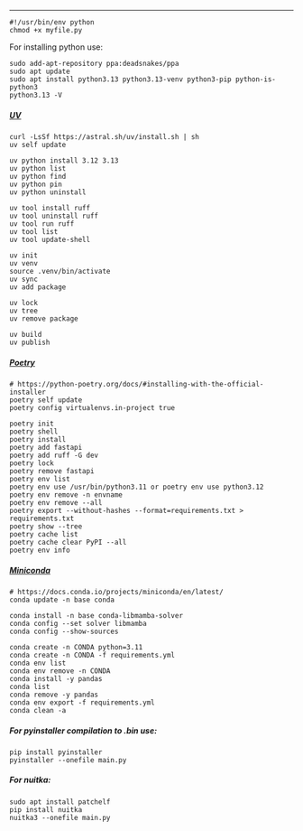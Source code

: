 ____________________________________________________________________

```
#!/usr/bin/env python
chmod +x myfile.py
```
For installing python use:
```
sudo add-apt-repository ppa:deadsnakes/ppa
sudo apt update
sudo apt install python3.13 python3.13-venv python3-pip python-is-python3
python3.13 -V
```
##### [UV](https://docs.astral.sh/uv/getting-started/features/)
```
curl -LsSf https://astral.sh/uv/install.sh | sh
uv self update

uv python install 3.12 3.13
uv python list
uv python find
uv python pin
uv python uninstall

uv tool install ruff
uv tool uninstall ruff
uv tool run ruff
uv tool list
uv tool update-shell

uv init
uv venv
source .venv/bin/activate
uv sync
uv add package

uv lock
uv tree
uv remove package

uv build
uv publish
```
##### [Poetry](https://python-poetry.org/docs/#installing-with-the-official-installer)
```
# https://python-poetry.org/docs/#installing-with-the-official-installer
poetry self update
poetry config virtualenvs.in-project true

poetry init
poetry shell
poetry install
poetry add fastapi
poetry add ruff -G dev
poetry lock
poetry remove fastapi
poetry env list
poetry env use /usr/bin/python3.11 or poetry env use python3.12
poetry env remove -n envname
poetry env remove --all
poetry export --without-hashes --format=requirements.txt > requirements.txt
poetry show --tree
poetry cache list
poetry cache clear PyPI --all
poetry env info
```
##### [Miniconda](https://docs.anaconda.com/miniconda/#quick-command-line-install)
```
# https://docs.conda.io/projects/miniconda/en/latest/
conda update -n base conda

conda install -n base conda-libmamba-solver
conda config --set solver libmamba
conda config --show-sources

conda create -n CONDA python=3.11
conda create -n CONDA -f requirements.yml
conda env list
conda env remove -n CONDA
conda install -y pandas
conda list
conda remove -y pandas
conda env export -f requirements.yml
conda clean -a
```
##### For pyinstaller compilation to .bin use:
```
pip install pyinstaller
pyinstaller --onefile main.py
```
##### For nuitka:
```
sudo apt install patchelf
pip install nuitka
nuitka3 --onefile main.py
```



